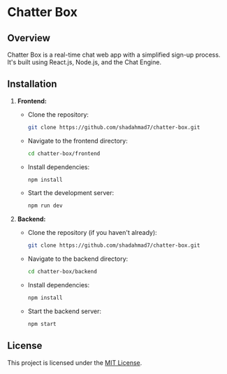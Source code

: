 # Chatter Box

## Overview

Chatter Box is a real-time chat web app with a simplified sign-up process. It's built using React.js, Node.js, and the Chat Engine.

## Installation

1. **Frontend:**

   - Clone the repository:
     ```bash
     git clone https://github.com/shadahmad7/chatter-box.git
     ```

   - Navigate to the frontend directory:
     ```bash
     cd chatter-box/frontend
     ```

   - Install dependencies:
     ```bash
     npm install
     ```

   - Start the development server:
     ```bash
     npm run dev
     ```

2. **Backend:**

   - Clone the repository (if you haven't already):
     ```bash
     git clone https://github.com/shadahmad7/chatter-box.git
     ```

   - Navigate to the backend directory:
     ```bash
     cd chatter-box/backend
     ```

   - Install dependencies:
     ```bash
     npm install
     ```

   - Start the backend server:
     ```bash
     npm start
     ```

## License

This project is licensed under the [MIT License](LICENSE).
